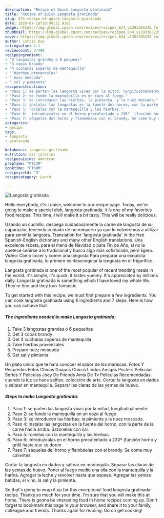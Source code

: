 ```yaml
---
description: "Recipe of Quick Langosta gratinada"
title: "Recipe of Quick Langosta gratinada"
slug: 874-recipe-of-quick-langosta-gratinada
date: 2020-07-10T18:49:21.918Z
image: https://img-global.cpcdn.com/recipes/recipes_634_v1393305235_foto_foto_00000269/751x532cq70/langosta-gratinada-foto-principal.jpg
thumbnail: https://img-global.cpcdn.com/recipes/recipes_634_v1393305235_foto_foto_00000269/751x532cq70/langosta-gratinada-foto-principal.jpg
cover: https://img-global.cpcdn.com/recipes/recipes_634_v1393305235_foto_foto_00000269/751x532cq70/langosta-gratinada-foto-principal.jpg
author: Lettie Day
ratingvalue: 4.2
reviewcount: 37498
recipeingredient:
- "3 langostas grandes o 6 pequeas"
- "3 copas brandy"
- "4 cucharas soperas de mantequilla"
- " hierbas provenzales"
- " nuez moscada"
- " sal y pimienta"
recipeinstructions:
- "Paso 1: se parten las langosta vivas por la mitad, longitudinalmente."
- "Paso 2: se funde la mantequilla en un cazo al fuego."
- "Paso 3: se introducen las hierbas, la pimienta  y la nuez moscada."
- "Paso 4: instalar las langostas en la fuente del horno, con la parte de la carne hacia arriba. Sazonelas con sal."
- "Paso 5: rocíelas con la mantequilla y las hierbas."
- "Paso 6:  introduzcalas en el horno precalentado a 230º  (función horno y grill) hasta que se doren."
- "Paso 7: sáquelas del horno y flambéelas con el brandy. Se come muy calientes."
categories:
- Recipe
tags:
- langosta
- gratinada

katakunci: langosta gratinada 
nutrition: 221 calories
recipecuisine: American
preptime: "PT13M"
cooktime: "PT60M"
recipeyield: "3"
recipecategory: Lunch

---
```



![Langosta gratinada](https://img-global.cpcdn.com/recipes/recipes_634_v1393305235_foto_foto_00000269/751x532cq70/langosta-gratinada-foto-principal.jpg)

Hello everybody, it's Louise, welcome to our recipe page. Today, we're going to make a special dish, langosta gratinada. It is one of my favorites food recipes. This time, I will make it a bit tasty. This will be really delicious.

Usando un cuchillo, despega cuidadosamente la carne de langosta de su caparazón, teniendo cuidado de no romperlo ya que lo volveremos a utilizar para servir la langosta. Translation for &#39;langosta gratinada&#39; in the free Spanish-English dictionary and many other English translations. Una excelente receta, para el menú de Navidad o para Fin de Año, si no le apetece ceñirse a lo tradicional y busca algo más sofisticado, pero ligero. Vídeo: Cómo cocer y comer una langosta Para preparar una exquisita langosta gratinada, lo primero es descongelar la langosta en el frigorífico.

Langosta gratinada is one of the most popular of recent trending meals in the world. It's simple, it's quick, it tastes yummy. It's appreciated by millions daily. Langosta gratinada is something which I have loved my whole life. They're fine and they look fantastic.


To get started with this recipe, we must first prepare a few ingredients. You can cook langosta gratinada using 6 ingredients and 7 steps. Here is how you can achieve that.

<!--inarticleads1-->

##### The ingredients needed to make Langosta gratinada:

1. Take 3 langostas grandes o 6 pequeñas
1. Get 3 copas brandy
1. Get 4 cucharas soperas de mantequilla
1. Take  hierbas provenzales
1. Prepare  nuez moscada
1. Get  sal y pimienta


Un plato único que te hará conocer el sabor de los mariscos. Fotos Y Recuerdos Fotos Chicos Guapos Chicos Lindos Amigos Posters Peliculas Series Y Peliculas Joey De Friends Amis De Tv Peliculas Recomendadas. cuando la luz se hace selfies. colección de arte. Cortar la langosta en dados y saltear en mantequila. Separar las claras de las yemas de huevo. 

<!--inarticleads2-->

##### Steps to make Langosta gratinada:

1. Paso 1: se parten las langosta vivas por la mitad, longitudinalmente.
1. Paso 2: se funde la mantequilla en un cazo al fuego.
1. Paso 3: se introducen las hierbas, la pimienta  y la nuez moscada.
1. Paso 4: instalar las langostas en la fuente del horno, con la parte de la carne hacia arriba. Sazonelas con sal.
1. Paso 5: rocíelas con la mantequilla y las hierbas.
1. Paso 6:  introduzcalas en el horno precalentado a 230º  (función horno y grill) hasta que se doren.
1. Paso 7: sáquelas del horno y flambéelas con el brandy. Se come muy calientes.


Cortar la langosta en dados y saltear en mantequila. Separar las claras de las yemas de huevo. Poner al fuego medio una olla con la mantequilla y la harina. Agregar la leche y revolver hasta que espese. Agregar las yemas batidas, el vino, la sal y la pimienta. 

So that's going to wrap it up for this exceptional food langosta gratinada recipe. Thanks so much for your time. I'm sure that you will make this at home. There is gonna be interesting food in home recipes coming up. Don't forget to bookmark this page in your browser, and share it to your family, colleague and friends. Thanks again for reading. Go on get cooking!

